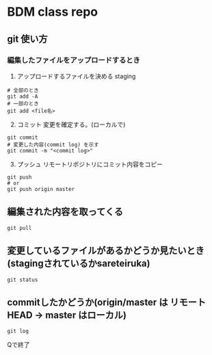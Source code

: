 # BDM class repo

## git 使い方

### 編集したファイルをアップロードするとき
1. アップロードするファイルを決める staging

```
# 全部のとき
git add -A
# 一部のとき
git add <file名>
```
 
2. コミット 変更を確定する。(ローカルで)

```
git commit
# 変更した内容(commit log) を示す
git commit -m "<commit log>"
```

3. プッシュ リモートリポジトリにコミット内容をコピー

```
git push
# or
git push origin master
```

##  編集された内容を取ってくる

```
git pull
```

##  変更しているファイルがあるかどうか見たいとき(stagingされているかsareteiruka)
```
git status
```

## commitしたかどうか(origin/master は リモート HEAD -> master はローカル)
```
git log
```
Qで終了